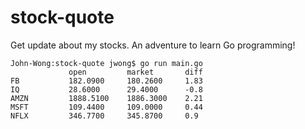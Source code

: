 # stock-quote
Get update about my stocks. An adventure to learn Go programming!

```
John-Wong:stock-quote jwong$ go run main.go
             open         market       diff
FB           182.0900     180.2600     1.83
IQ           28.6000      29.4000      -0.8
AMZN         1888.5100    1886.3000    2.21
MSFT         109.4400     109.0000     0.44
NFLX         346.7700     345.8700     0.9
```
